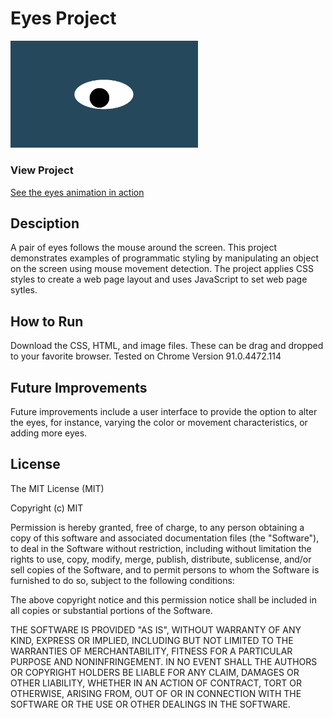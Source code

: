 #  Eyes Project

<img src="oneeye.png" width='300' />

### View Project
<a href="https://aprilyax.github.io/Eyes/eyes.html">See the eyes animation in action</a>


## Desciption
A pair of eyes follows the mouse around the screen. This project demonstrates examples of programmatic styling by manipulating an object on the screen using mouse movement detection. The project applies CSS styles to create a web page layout and uses JavaScript to set web page sytles.

## How to Run
Download the CSS, HTML, and image files. These can be drag and dropped to your favorite browser. Tested on Chrome Version 91.0.4472.114

## Future Improvements
Future improvements include a user interface to provide the option to alter the eyes, for instance, varying the color or movement characteristics, or adding more eyes. 

## License
The MIT License (MIT)

Copyright (c) MIT

Permission is hereby granted, free of charge, to any person obtaining a copy
of this software and associated documentation files (the "Software"), to deal
in the Software without restriction, including without limitation the rights
to use, copy, modify, merge, publish, distribute, sublicense, and/or sell
copies of the Software, and to permit persons to whom the Software is
furnished to do so, subject to the following conditions:

The above copyright notice and this permission notice shall be included in
all copies or substantial portions of the Software.

THE SOFTWARE IS PROVIDED "AS IS", WITHOUT WARRANTY OF ANY KIND, EXPRESS OR
IMPLIED, INCLUDING BUT NOT LIMITED TO THE WARRANTIES OF MERCHANTABILITY,
FITNESS FOR A PARTICULAR PURPOSE AND NONINFRINGEMENT. IN NO EVENT SHALL THE
AUTHORS OR COPYRIGHT HOLDERS BE LIABLE FOR ANY CLAIM, DAMAGES OR OTHER
LIABILITY, WHETHER IN AN ACTION OF CONTRACT, TORT OR OTHERWISE, ARISING FROM,
OUT OF OR IN CONNECTION WITH THE SOFTWARE OR THE USE OR OTHER DEALINGS IN
THE SOFTWARE.
